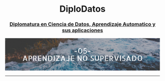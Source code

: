 <h1 align='center'> DiploDatos </h1>
<h3>
  <a href="https://diplodatos.famaf.unc.edu.ar/">
    <p align="center"> Diplomatura en Ciencia de Datos, Aprendizaje Automatico y sus aplicaciones 
    </h3>

<p align="center">
  <img src="https://github.com/nicoambrosis/Aprendizaje-No-Supervisado/blob/main/Banners%20Diplodatos.png">
</p>


---
